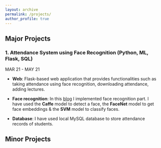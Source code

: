 ```yaml
---
layout: archive
permalink: /projects/
author_profile: true
---
```


## Major Projects 

### 1. Attendance‌ ‌System‌ ‌using‌ ‌Face‌         ‌Recognition (Python, ML, Flask, SQL)
MAR‌ ‌21‌ ‌-‌ ‌MAY‌ ‌21 </br>

- **Web**: Flask-based web application that provides functionalities such as taking attendance using face recognition, downloading attendance, adding lectures.

- **Face recognition**: In this [blog](https://karm216.github.io/Fastpages-Notebooks/fastpages/jupyter/2021/03/25/face_recognization.html) I implemented face recognition part. I have used the **Caffe** model to detect a face, the **FaceNet** model to get face embeddings & the **SVM** model to classify faces. 
- **Database**: I have used local MySQL database to store attendance records of students.

<h2> Minor Projects </h2>